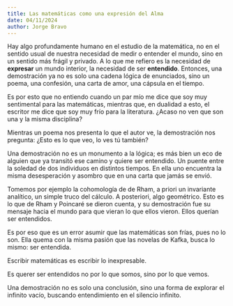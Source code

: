 ```yaml
---
title: Las matemáticas como una expresión del Alma
date: 04/11/2024
author: Jorge Bravo
---
```

Hay algo profundamente humano en el estudio de la matemática, no en el sentido usual de nuestra necesidad de medir o entender el mundo, sino en un sentido más frágil y privado. A lo que me refiero es la necesidad de **expresar** un mundo interior, la necesidad de ser **entendido**.
Entonces, una demostración ya no es solo una cadena lógica de enunciados, sino un poema, una confesión, una carta de amor, una cápsula en el tiempo.

Es por esto que no entiendo cuando un par mío me dice que soy muy sentimental para las matemáticas, mientras que, en dualidad a esto, el escritor me dice que soy muy frío para la literatura. ¿Acaso no ven que son una y la misma disciplina?

Mientras un poema nos presenta lo que el autor ve, la demostración nos pregunta: ¿Esto es lo que veo, lo ves tú también?

Una demostración no es un monumento a la lógica; es más bien un eco de alguien que ya transitó ese camino y quiere ser entendido. Un puente entre la soledad de dos individuos en distintos tiempos. En ella uno encuentra la misma desesperación y asombro que en una carta que jamás se envió.

Tomemos por ejemplo la cohomología de de Rham, a priori un invariante analítico, un simple truco del cálculo. A posteriori, algo geométrico. Esto es lo que de Rham y Poincaré se dieron cuenta, y su demostración fue su mensaje hacia el mundo para que vieran lo que ellos vieron. Ellos querían ser entendidos.

Es por eso que es un error asumir que las matemáticas son frías, pues no lo son. Ella quema con la misma pasión que las novelas de Kafka, busca lo mismo: ser entendida.

Escribir matemáticas es escribir lo inexpresable.

Es querer ser entendidos no por lo que somos, sino por lo que vemos.

Una demostración no es solo una conclusión, sino una forma de explorar el infinito vacío, buscando entendimiento en el silencio infinito.

